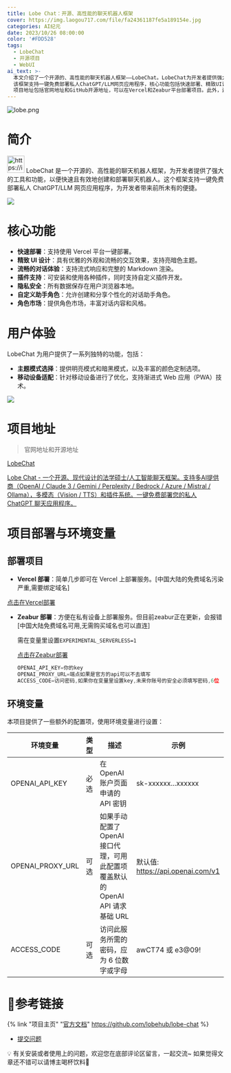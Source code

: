 ```yaml
---
title: Lobe Chat：开源、高性能的聊天机器人框架
cover: https://img.laogou717.com/file/fa24361187fe5a189154e.jpg
categories: AI纪元
date: 2023/10/26 08:00:00
color: '#FDD528'
tags:
  - LobeChat
  - 开源项目
  - WebUI
ai_text: >-
  本文介绍了一个开源的、高性能的聊天机器人框架——LobeChat。LobeChat为开发者提供强大的工具和功能，以便快速且有效地创建和部署聊天机器人。
  该框架支持一键免费部署私人ChatGPT/LLM网页应用程序，核心功能包括快速部署、精致UI设计、流畅的对话体验、插件支持、隐私安全、自定义助手角色和角色市场。
  项目地址包括官网地址和GitHub开源地址，可以在Vercel和Zeabur平台部署项目。此外，还提供了环境变量配置信息和参考链接。作者鼓励读者在底部评论区留言交流，如果您有安装或使用上的问题，可以在评论区留言。希望这篇文章对您有所帮助！
---
```


![lobe.png](https://img.laogou717.com/file/0d23a91ad3c5cff53b436.png)

# 简介

<aside>
<img src="https://img.laogou717.com/file/5a18ff550bb373be2540b.png" alt="https://img.laogou717.com/file/5a18ff550bb373be2540b.png" width="40px" /> LobeChat 是一个开源的、高性能的聊天机器人框架，为开发者提供了强大的工具和功能，以便快速且有效地创建和部署聊天机器人。这个框架支持一键免费部署私人 ChatGPT/LLM 网页应用程序，为开发者带来前所未有的便捷。

</aside>

![](https://img.laogou717.com/file/cbebb96ad6102fa9e0c66.png)

# 核心功能

- **快速部署**：支持使用 Vercel 平台一键部署。
- **精致 UI 设计**：具有优雅的外观和流畅的交互效果，支持亮暗色主题。
- **流畅的对话体验**：支持流式响应和完整的 Markdown 渲染。
- **插件支持**：可安装和使用各种插件，同时支持自定义插件开发。
- **隐私安全**：所有数据保存在用户浏览器本地。
- **自定义助手角色**：允许创建和分享个性化的对话助手角色。
- **角色市场**：提供角色市场，丰富对话内容和风格。

# 用户体验

LobeChat 为用户提供了一系列独特的功能，包括：

- **主题模式选择**：提供明亮模式和暗黑模式，以及丰富的颜色定制选项。
- **移动设备适配**：针对移动设备进行了优化，支持渐进式 Web 应用（PWA）技术。
 

![](https://img.laogou717.com/file/11097c2d930ebfd775386.png)

# 项目地址

> 官网地址和开源地址
> 

[LobeChat](https://chat-preview.lobehub.com/welcome#session=inbox)

[Lobe Chat - 一个开源、现代设计的法学硕士/人工智能聊天框架。支持多AI提供商（OpenAI / Claude 3 / Gemini / Perplexity / Bedrock / Azure / Mistral / Ollama），多模态（Vision / TTS）和插件系统。一键免费部署您的私人 ChatGPT 聊天应用程序。](https://github.com/lobehub/lobe-chat)

# 项目部署与环境变量

## 部署项目

- **Vercel 部署**：简单几步即可在 Vercel 上部署服务。[中国大陆的免费域名污染严重,需要绑定域名]

[点击在Vercel部署](https://vercel.com/new/clone?repository-url=https%3A%2F%2Fgithub.com%2Flobehub%2Flobe-chat&env=OPENAI_API_KEY&envDescription=Find%20your%20OpenAI%20API%20Key%20by%20click%20the%20right%20Learn%20More%20button.&envLink=https%3A%2F%2Fplatform.openai.com%2Faccount%2Fapi-keys&project-name=lobe-chat&repository-name=lobe-chat)

- **Zeabur 部署**：方便在私有设备上部署服务。但目前zeabur正在更新，会报错[中国大陆免费域名可用,无需购买域名也可以直连]
    
    需在变量里设置`EXPERIMENTAL_SERVERLESS=1`
    
    [点击在Zeabur部署](https://zeabur.com/zh-CN)
    
    ```jsx
    OPENAI_API_KEY=你的key
    OPENAI_PROXY_URL=端点如果是官方的api可以不去填写
    ACCESS_CODE=访问密码,如果你在变量里设置key,未来你账号的安全必须填写密码,6位
    ```
    

## 环境变量

本项目提供了一些额外的配置项，使用环境变量进行设置：

| 环境变量      | 类型   | 描述                                       | 示例                     |
| ------------ | ------ | ----------------------------------------- | ------------------------ |
| OPENAI_API_KEY | 必选   | 在 OpenAI 账户页面申请的 API 密钥            | sk-xxxxxx...xxxxxx       |
| OPENAI_PROXY_URL | 可选   | 如果手动配置了 OpenAI 接口代理，可用此配置项覆盖默认的 OpenAI API 请求基础 URL | 默认值: https://api.openai.com/v1 |
| ACCESS_CODE  | 可选   | 访问此服务所需的密码，应为 6 位数字或字母       | awCT74 或 e3@09!        |

# 📎参考链接
{% link "项目主页" "[官方文档](https://github.com/lobehub/lobe-chat/wiki)" https://github.com/lobehub/lobe-chat %}
- [提交问题](https://github.com/lobehub/lobe-chat/issues)

<aside>
💡 有关安装或者使用上的问题，欢迎您在底部评论区留言，一起交流~
如果觉得文章还不错可以请博主喝杯饮料🥤

</aside>